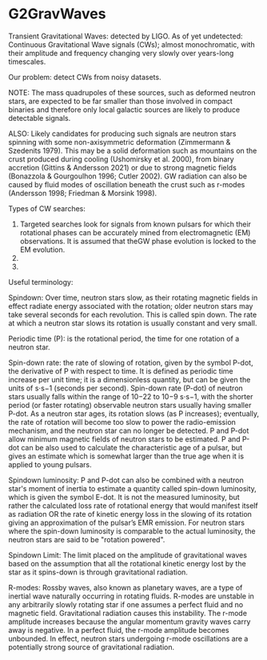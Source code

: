 # G2GravWaves
Transient Gravitational Waves: detected by LIGO. 
As of yet undetected: Continuous Gravitational Wave signals (CWs); almost monochromatic, with their amplitude and frequency changing very slowly over years-long timescales.

Our problem: detect CWs from noisy datasets. 

NOTE: The mass quadrupoles of these sources, such as deformed neutron stars, are expected to be far smaller than those involved in compact binaries and therefore only local galactic sources are likely to produce detectable signals.

ALSO: Likely candidates for producing such signals are neutron stars spinning with some non-axisymmetric deformation (Zimmermann & Szedenits 1979). This may be a solid deformation such as mountains on the crust produced during cooling (Ushomirsky et al. 2000), from binary accretion (Gittins & Andersson 2021) or due to strong magnetic fields (Bonazzola & Gourgoulhon 1996; Cutler 2002). GW radiation can also be caused by fluid modes of oscillation beneath the crust such as r-modes (Andersson 1998; Friedman & Morsink 1998). 

Types of CW searches: 
1. Targeted searches look for signals from known pulsars for
which their rotational phases can be accurately mined from electromagnetic (EM) observations. It is assumed that theGW phase evolution is locked to the EM evolution.
2. 
3. 


Useful terminology: 

Spindown: Over time, neutron stars slow, as their rotating magnetic fields in effect radiate energy associated with the rotation; older neutron stars may take several seconds for each revolution. This is called spin down. The rate at which a neutron star slows its rotation is usually constant and very small.

Periodic time (P): is the rotational period, the time for one rotation of a neutron star. 

Spin-down rate: the rate of slowing of rotation, given by the symbol P-dot, the derivative of P with respect to time. It is defined as periodic time increase per unit time; it is a dimensionless quantity, but can be given the units of s⋅s−1 (seconds per second). Spin-down rate (P-dot) of neutron stars usually falls within the range of 10−22 to 10−9 s⋅s−1, with the shorter period (or faster rotating) observable neutron stars usually having smaller P-dot. As a neutron star ages, its rotation slows (as P increases); eventually, the rate of rotation will become too slow to power the radio-emission mechanism, and the neutron star can no longer be detected. P and P-dot allow minimum magnetic fields of neutron stars to be estimated. P and P-dot can be also used to calculate the characteristic age of a pulsar, but gives an estimate which is somewhat larger than the true age when it is applied to young pulsars.

Spindown luminosity: P and P-dot can also be combined with a neutron star's moment of inertia to estimate a quantity called spin-down luminosity, which is given the symbol E-dot. It is not the measured luminosity, but rather the calculated loss rate of rotational energy that would manifest itself as radiation OR the rate of kinetic energy loss in the slowing of its rotation giving an approximation of the pulsar’s EMR emission. For neutron stars where the spin-down luminosity is comparable to the actual luminosity, the neutron stars are said to be "rotation powered". 

Spindown Limit: The limit placed on the amplitude of gravitational waves based on the assumption that all the rotational kinetic energy lost by the star as it spins-down is through gravitational radiation. 

R-modes: Rossby waves, also known as planetary waves, are a type of inertial wave naturally occurring in rotating fluids. R-modes are unstable in any arbitrarily slowly rotating star if one assumes a perfect fluid and no magnetic field. Gravitational radiation causes this instability. The r-mode amplitude increases because the angular momentum gravity waves carry away is negative. In a perfect fluid, the r-mode amplitude becomes unbounded. In effect, neutron stars undergoing r-mode oscillations are a potentially  strong source of gravitational radiation. 

